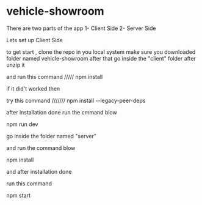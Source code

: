 # vehicle-showroom



There are two parts of the app 
1- Client Side
2- Server Side

<!-- Client Side Setup -->
Lets set up Client Side

to get start , clone the repo in you local system
make sure you downloaded folder named vehicle-showroom
after that go inside the "client" folder after unzip it 

and run this command
/////     npm install

if it did't worked then 

try this command
///////   npm install --legacy-peer-deps


after installation done run the cmmand blow

npm run dev


<!-- Server Side Setup-->

go inside the folder named "server"

and run the command blow

npm install

and after installation done
 
run this command

npm start

